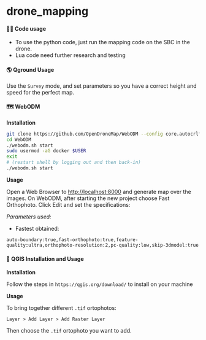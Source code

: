 # drone_mapping

#### 🧑‍💻 Code usage

- To use the python code, just run the mapping code on the SBC in the drone.
- Lua code need further research and testing

#### 🌎 Qground Usage

Use the `Survey` mode, and set parameters so you have a correct height and speed for the perfect map.

#### 🗺️ WebODM 

**Installation**
```bash
git clone https://github.com/OpenDroneMap/WebODM --config core.autocrlf=input --depth 1
cd WebODM
./webodm.sh start
sudo usermod -aG docker $USER
exit
# (restart shell by logging out and then back-in)
./webodm.sh start
```

**Usage**

Open a Web Browser to [http://localhost:8000](http://localhost:8000) and generate map over the images. On WebODM, after starting the new project choose Fast Orthophoto. Click Edit and set the specifications:

*Parameters used:*
- Fastest obtained:
```
auto-boundary:true,fast-orthophoto:true,feature-quality:ultra,orthophoto-resolution:2,pc-quality:low,skip-3dmodel:true
```

#### 🗾 QGIS Installation and Usage 

**Installation**

Follow the steps in `https://qgis.org/download/` to install on your machine

**Usage**

To bring together different `.tif` ortophotos:
```
Layer > Add Layer > Add Raster Layer 
```
Then choose the `.tif` ortophoto you want to add.